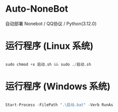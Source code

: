# Auto-NoneBot
自动部署 Nonebot / QQ协议 / Python(3.12.0)

# 运行程序 (Linux 系统)
```python

sudo chmod +x 启动.sh && sudo ./启动.sh

```

# 运行程序 (Windows 系统)
```python

Start-Process -FilePath ".\启动.bat" -Verb RunAs

```